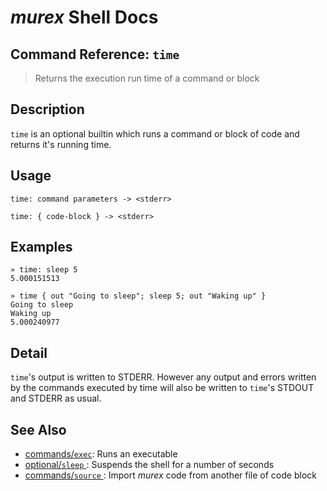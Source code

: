 # _murex_ Shell Docs

## Command Reference: `time` 

> Returns the execution run time of a command or block

## Description

`time` is an optional builtin which runs a command or block of code and
returns it's running time.

## Usage

    time: command parameters -> <stderr>
    
    time: { code-block } -> <stderr>

## Examples

    » time: sleep 5
    5.000151513
    
    » time { out "Going to sleep"; sleep 5; out "Waking up" }
    Going to sleep
    Waking up
    5.000240977

## Detail

`time`'s output is written to STDERR. However any output and errors written
by the commands executed by time will also be written to `time`'s STDOUT
and STDERR as usual.

## See Also

* [commands/`exec`](../commands/exec.md):
  Runs an executable
* [optional/`sleep` ](../optional/sleep.md):
  Suspends the shell for a number of seconds
* [commands/`source` ](../commands/source.md):
  Import _murex_ code from another file of code block